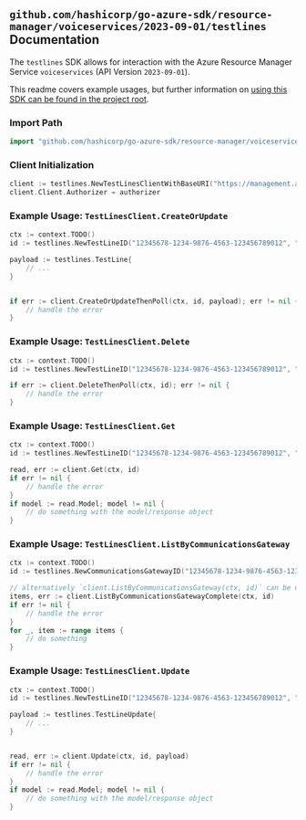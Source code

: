 
## `github.com/hashicorp/go-azure-sdk/resource-manager/voiceservices/2023-09-01/testlines` Documentation

The `testlines` SDK allows for interaction with the Azure Resource Manager Service `voiceservices` (API Version `2023-09-01`).

This readme covers example usages, but further information on [using this SDK can be found in the project root](https://github.com/hashicorp/go-azure-sdk/tree/main/docs).

### Import Path

```go
import "github.com/hashicorp/go-azure-sdk/resource-manager/voiceservices/2023-09-01/testlines"
```


### Client Initialization

```go
client := testlines.NewTestLinesClientWithBaseURI("https://management.azure.com")
client.Client.Authorizer = authorizer
```


### Example Usage: `TestLinesClient.CreateOrUpdate`

```go
ctx := context.TODO()
id := testlines.NewTestLineID("12345678-1234-9876-4563-123456789012", "example-resource-group", "communicationsGatewayValue", "testLineValue")

payload := testlines.TestLine{
	// ...
}


if err := client.CreateOrUpdateThenPoll(ctx, id, payload); err != nil {
	// handle the error
}
```


### Example Usage: `TestLinesClient.Delete`

```go
ctx := context.TODO()
id := testlines.NewTestLineID("12345678-1234-9876-4563-123456789012", "example-resource-group", "communicationsGatewayValue", "testLineValue")

if err := client.DeleteThenPoll(ctx, id); err != nil {
	// handle the error
}
```


### Example Usage: `TestLinesClient.Get`

```go
ctx := context.TODO()
id := testlines.NewTestLineID("12345678-1234-9876-4563-123456789012", "example-resource-group", "communicationsGatewayValue", "testLineValue")

read, err := client.Get(ctx, id)
if err != nil {
	// handle the error
}
if model := read.Model; model != nil {
	// do something with the model/response object
}
```


### Example Usage: `TestLinesClient.ListByCommunicationsGateway`

```go
ctx := context.TODO()
id := testlines.NewCommunicationsGatewayID("12345678-1234-9876-4563-123456789012", "example-resource-group", "communicationsGatewayValue")

// alternatively `client.ListByCommunicationsGateway(ctx, id)` can be used to do batched pagination
items, err := client.ListByCommunicationsGatewayComplete(ctx, id)
if err != nil {
	// handle the error
}
for _, item := range items {
	// do something
}
```


### Example Usage: `TestLinesClient.Update`

```go
ctx := context.TODO()
id := testlines.NewTestLineID("12345678-1234-9876-4563-123456789012", "example-resource-group", "communicationsGatewayValue", "testLineValue")

payload := testlines.TestLineUpdate{
	// ...
}


read, err := client.Update(ctx, id, payload)
if err != nil {
	// handle the error
}
if model := read.Model; model != nil {
	// do something with the model/response object
}
```
